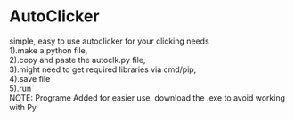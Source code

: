 # AutoClicker
simple, easy to use autoclicker for your clicking needs   
1).make a python file,   
2).copy and paste the autoclk.py file,   
3).might need to get required libraries via cmd/pip,  
4).save file   
5).run   
NOTE: Programe Added for easier use, download the .exe to avoid working with Py 
